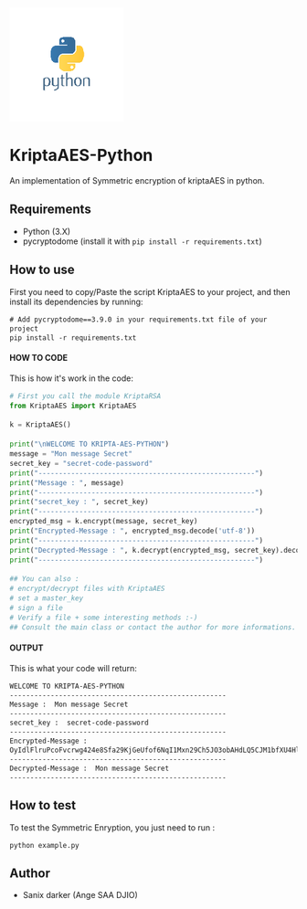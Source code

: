 ![python](../../images/python.png)

# KriptaAES-Python

An implementation of Symmetric encryption of kriptaAES in python.

## Requirements

- Python (3.X)
- pycryptodome (install it with `pip install -r requirements.txt`)

## How to use

First you need to copy/Paste the script KriptaAES to your project, and then install its dependencies by running:
```shell
# Add pycryptodome==3.9.0 in your requirements.txt file of your project
pip install -r requirements.txt
```

#### HOW TO CODE

This is how it's work in the code:

```python
# First you call the module KriptaRSA
from KriptaAES import KriptaAES

k = KriptaAES()

print("\nWELCOME TO KRIPTA-AES-PYTHON")
message = "Mon message Secret"
secret_key = "secret-code-password"
print("-----------------------------------------------------")
print("Message : ", message)
print("-----------------------------------------------------")
print("secret_key : ", secret_key)
print("-----------------------------------------------------")
encrypted_msg = k.encrypt(message, secret_key)
print("Encrypted-Message : ", encrypted_msg.decode('utf-8'))
print("-----------------------------------------------------")
print("Decrypted-Message : ", k.decrypt(encrypted_msg, secret_key).decode('utf-8'))
print("-----------------------------------------------------")

## You can also :
# encrypt/decrypt files with KriptaAES
# set a master_key
# sign a file
# Verify a file + some interesting methods :-)
## Consult the main class or contact the author for more informations.
```

#### OUTPUT

This is what your code will return:
```shell
WELCOME TO KRIPTA-AES-PYTHON
-----------------------------------------------------
Message :  Mon message Secret
-----------------------------------------------------
secret_key :  secret-code-password
-----------------------------------------------------
Encrypted-Message :  OyIdlFlruPcoFvcrwg424e8Sfa29KjGeUfof6NqI1Mxn29Ch5JO3obAHdLQ5CJM1bfXU4HlhtZZEQMcdlkth37mjEIJVdlwil6nOnoPF5I67O6A1Fv+IcvI21Xpw9nJs
-----------------------------------------------------
Decrypted-Message :  Mon message Secret
-----------------------------------------------------
```

## How to test

To test the Symmetric Enryption, you just need to run :
```shell
python example.py
```

## Author

- Sanix darker (Ange SAA DJIO)